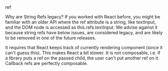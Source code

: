 ref

Why are String Refs legacy?
If you worked with React before, you might be familiar with an older API where the ref attribute is a string, like textInput, and the DOM node is accessed as this.refs.textInput. We advise against it because string refs have below issues, are considered legacy, and are likely to be removed in one of the future releases.

It requires that React keeps track of currently rendering component (since it can't guess this). This makes React a bit slower.
It is not composable, i.e. if a library puts a ref on the passed child, the user can't put another ref on it. Callback refs are perfectly composable.